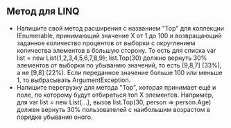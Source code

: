 ## Метод для LINQ
* Напишите свой метод расширения с названием "Top" для коллекции IEnumerable, принимающий значение Х от 1 до 100 и возвращающий заданное количество процентов от выборки с округлением количества элементов в большую сторону.
  То есть для списка var list = new List{1,2,3,4,5,6,7,8,9};
  list.Top(30) должно вернуть 30% элементов от выборки по убыванию значений, то есть [9,8,7] (33%), а не [9,8] (22%).
  Если переданное значение больше 100 или меньше 1, то выбрасывать ArgumentException.
* Напишите перегрузку для метода "Top", которая принимает ещё и поле, по которому будут отбираться топ Х элементов. Например, для var list = new List{...}, вызов list.Top(30, person => person.Age) должен вернуть 30% пользователей с наибольшим возрастом в порядке убывания оного.
